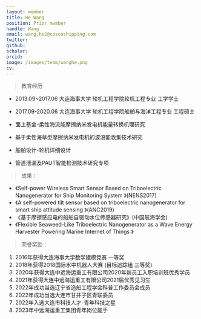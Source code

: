 ```yaml
---
layout: member
title: He Wang
position: Prior member
handle: Wang
email: wang.he2@coscoshipping.com
twitter: 
github: 
scholar:
orcid: 
image: /images/team/wanghe.png
cv: 
---
```


> 教育经历

- 2013.09~2017.06 大连海事大学 轮机工程学院轮机工程专业 工学学士
- 2017.09-2020.06 大连海事大学 轮机工程学院船舶与海洋工程专业 工程硕士

- 面上基金-柔性海流能摩擦纳米发电机能量转换机理研究
- 基于柔性海草型摩擦纳米发电机的波浪能收集技术研究
- 船舶设计-轮机详细设计
- 管道泄漏及PAUT智能检测技术研究专项

> 成果：

- 《Self-power Wireless Smart Sensor Based on Triboelectric Nanogenerator for Ship Monitoring System 》(NENS2017)
- 《A self-powered tilt sensor based on triboelectric nanogenerator for smart ship attitude sensing 》(ANC2019)
- 《基于摩擦感应电的船舶自驱动水位传感器研究》(中国航海学会)
- 《Flexible Seaweed-Like Triboelectric Nanogenerator as a Wave Energy Harvester Powering Marine Internet of Things 》

> 荣誉奖励：

1. 2016年获得大连海事大学数学建模竞赛 一等奖
2. 2018年获得2018国际水中机器人大赛 (目标追踪组 三等奖)
3. 2020年获得大连中远海运重工有限公司2020年新员工入职培训班优秀学员
4. 2021年获得大连中远海运重工有限公司2021届优秀见习生
5. 2022年成功当选辽宁省造船工程学会科普工作委员会成员
6. 2022年成功当选大连市甘井子区青联委员
7. 2022年入选大连市科技人才-青年科技之星
8. 2023年中远海运重工集团青年岗位能手
